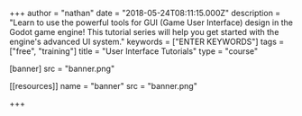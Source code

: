 +++
author = "nathan"
date = "2018-05-24T08:11:15.000Z"
description = "Learn to use the powerful tools for GUI (Game User Interface) design in the Godot game engine! This tutorial series will help you get started with the engine's advanced UI system."
keywords = ["ENTER KEYWORDS"]
tags = ["free", "training"]
title = "User Interface Tutorials"
type = "course"

[banner]
  src = "banner.png"

[[resources]]
  name = "banner"
  src = "banner.png"

+++
